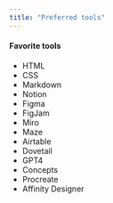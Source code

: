 ```yaml
---
title: "Preferred tools"
---
```

<div tags>

#### Favorite tools

- HTML
- CSS
- Markdown
- Notion
- Figma
- FigJam
- Miro
- Maze
- Airtable
- Dovetail
- GPT4
- Concepts
- Procreate
- Affinity Designer

</div>